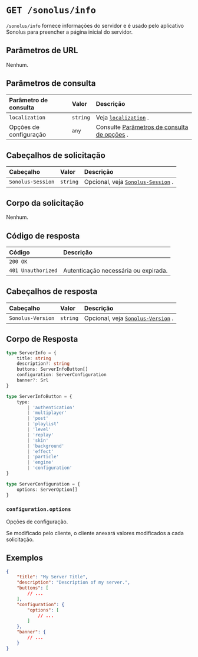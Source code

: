 # `GET /sonolus/info`

`/sonolus/info` fornece informações do servidor e é usado pelo aplicativo Sonolus para preencher a página inicial do servidor.

## Parâmetros de URL

Nenhum.

## Parâmetros de consulta

Parâmetro de consulta | Valor | Descrição
:-- | :-- | :--
`localization` | `string` | Veja [`localization`](../query-parameters/localization) .
Opções de configuração | `any` | Consulte [Parâmetros de consulta de opções](../query-parameters/options-query-parameters) .

## Cabeçalhos de solicitação

Cabeçalho | Valor | Descrição
:-- | :-- | :--
`Sonolus-Session` | `string` | Opcional, veja [`Sonolus-Session`](../headers/sonolus-session) .

## Corpo da solicitação

Nenhum.

## Código de resposta

Código | Descrição
:-- | :--
`200 OK` |
`401 Unauthorized` | Autenticação necessária ou expirada.

## Cabeçalhos de resposta

Cabeçalho | Valor | Descrição
:-- | :-- | :--
`Sonolus-Version` | `string` | Opcional, veja [`Sonolus-Version`](../headers/sonolus-version) .

## Corpo de Resposta

```ts
type ServerInfo = {
    title: string
    description?: string
    buttons: ServerInfoButton[]
    configuration: ServerConfiguration
    banner?: Srl
}

type ServerInfoButton = {
    type:
        | 'authentication'
        | 'multiplayer'
        | 'post'
        | 'playlist'
        | 'level'
        | 'replay'
        | 'skin'
        | 'background'
        | 'effect'
        | 'particle'
        | 'engine'
        | 'configuration'
}

type ServerConfiguration = {
    options: ServerOption[]
}
```

### `configuration.options`

Opções de configuração.

Se modificado pelo cliente, o cliente anexará valores modificados a cada solicitação.

## Exemplos

```json
{
    "title": "My Server Title",
    "description": "Description of my server.",
    "buttons": [
        // ...
    ],
    "configuration": {
        "options": [
            // ...
        ]
    },
    "banner": {
        // ...
    }
}
```
